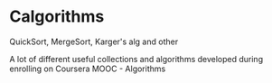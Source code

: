 # Calgorithms
QuickSort, MergeSort, Karger's alg and other

A lot of different useful collections and algorithms developed during enrolling on Coursera MOOC - Algorithms

